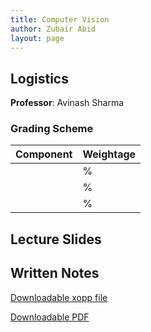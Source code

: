 ```yaml
---
title: Computer Vision
author: Zubair Abid
layout: page
---
```



## Logistics

**Professor**: Avinash Sharma

### Grading Scheme

| Component | Weightage |
|-----------|-----------|
|           | %         |
|           | %         |
|           | %         |


## Lecture Slides


## Written Notes

[Downloadable xopp file]()

[Downloadable PDF]()
